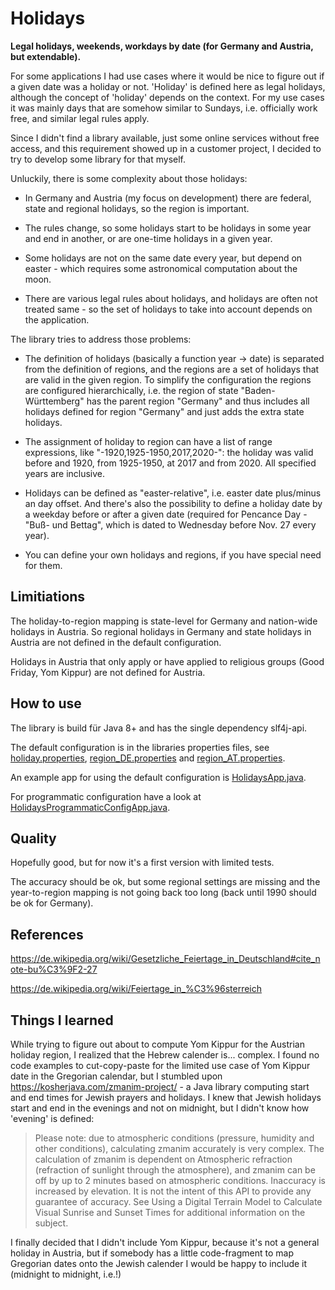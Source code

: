 # Holidays

__Legal holidays, weekends, workdays by date (for Germany and Austria, but extendable).__

For some applications I had use cases where it would be nice to figure out if a given date was a holiday or not. 
'Holiday' is defined here as legal holidays, although the concept of 'holiday' depends on the context. For my use cases
it was mainly days that are somehow similar to Sundays, i.e. officially work free, and similar legal rules apply.

Since I didn't find a library available, just some online services without free access, and this requirement showed 
up in a customer project, I decided to try to develop some library for that myself.

Unluckily, there is some complexity about those holidays:

* In Germany and Austria (my focus on development) there are federal, state and regional holidays, so the region is 
  important.
  
* The rules change, so some holidays start to be holidays in some year and end in another, or are one-time holidays 
  in a given year.
  
* Some holidays are not on the same date every year, but depend on easter - which requires some astronomical computation
  about the moon.

* There are various legal rules about holidays, and holidays are often not treated same - so the set of holidays to take
  into account depends on the application.


The library tries to address those problems:

* The definition of holidays (basically a function year -> date) is separated from the definition of regions, and the
  regions are a set of holidays that are valid in the given region. To simplify the configuration the regions are 
  configured hierarchically, i.e. the region of state "Baden-Württemberg" has the parent region "Germany" and thus
  includes all holidays defined for region "Germany" and just adds the extra state holidays.
  
* The assignment of holiday to region can have a list of range expressions, like "-1920,1925-1950,2017,2020-":
  the holiday was valid before and 1920, from 1925-1950, at 2017 and from 2020. All specified years are inclusive.
  
* Holidays can be defined as "easter-relative", i.e. easter date plus/minus an day offset. And there's also the possibility
  to define a holiday date by a weekday before or after a given date (required for Pencance Day - "Buß- und Bettag",
  which is dated to Wednesday before Nov. 27 every year).
  
* You can define your own holidays and regions, if you have special need for them. 

## Limitiations

The holiday-to-region mapping is state-level for Germany and nation-wide holidays in Austria. So regional holidays in
Germany and state holidays in Austria are not defined in the default configuration.

Holidays in Austria that only apply or have applied to religious groups (Good Friday, Yom Kippur) are not defined for Austria. 

## How to use

The library is build für Java 8+ and has the single dependency slf4j-api.

The default configuration is in the libraries properties files, see 
[holiday.properties](lib/src/main/resources/holiday.properties), [region_DE.properties](lib/src/main/resources/region_DE.properties)
and [region_AT.properties](lib/src/main/resources/region_AT.properties).

An example app for using the default configuration is [HolidaysApp.java](examples/src/main/java/net/fumix/holidays/HolidaysApp.java).

For programmatic configuration have a look at 
[HolidaysProgrammaticConfigApp.java](examples/src/main/java/net/fumix/holidays/HolidaysProgrammaticConfigApp.java).

## Quality

Hopefully good, but for now it's a first version with limited tests.

The accuracy should be ok, but some regional settings are missing and the year-to-region mapping is not going back too
long (back until 1990 should be ok for Germany).

## References

https://de.wikipedia.org/wiki/Gesetzliche_Feiertage_in_Deutschland#cite_note-bu%C3%9F2-27

https://de.wikipedia.org/wiki/Feiertage_in_%C3%96sterreich

## Things I learned

While trying to figure out about to compute Yom Kippur for the Austrian holiday region, I realized that the Hebrew calender
is... complex. I found no code examples to cut-copy-paste for the limited use case of Yom Kippur date in the Gregorian
calendar, but I stumbled upon https://kosherjava.com/zmanim-project/ - a Java library computing start and end times for Jewish
prayers and holidays. I knew that Jewish holidays start and end in the evenings and not on midnight, but I didn't know
how 'evening' is defined:

> Please note: due to atmospheric conditions (pressure, humidity and other conditions), calculating zmanim accurately is 
> very complex. The calculation of zmanim is dependent on Atmospheric refraction (refraction of sunlight through the 
> atmosphere), and zmanim can be off by up to 2 minutes based on atmospheric conditions. Inaccuracy is increased by 
> elevation. It is not the intent of this API to provide any guarantee of accuracy. See Using a Digital Terrain Model 
> to Calculate Visual Sunrise and Sunset Times for additional information on the subject.

I finally decided that I didn't include Yom Kippur, because it's not a general holiday in Austria, but if somebody has
a little code-fragment to map Gregorian dates onto the Jewish calender I would be happy to include it (midnight to midnight, i.e.!)
